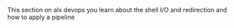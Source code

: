 This section on alx devops you learn about the shell I/O and redirection and how to apply a pipeline
